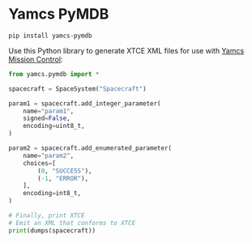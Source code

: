 # Yamcs PyMDB

```
pip install yamcs-pymdb
```

Use this Python library to generate XTCE XML files for use with [Yamcs Mission Control](https://yamcs.org):

```python
from yamcs.pymdb import *

spacecraft = SpaceSystem("Spacecraft")

param1 = spacecraft.add_integer_parameter(
    name="param1",
    signed=False,
    encoding=uint8_t,
)

param2 = spacecraft.add_enumerated_parameter(
    name="param2",
    choices=[
        (0, "SUCCESS"),
        (-1, "ERROR"),
    ],
    encoding=int8_t,
)

# Finally, print XTCE
# Emit an XML that conforms to XTCE
print(dumps(spacecraft))
```
